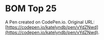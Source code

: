 # BOM Top 25

A Pen created on CodePen.io. Original URL: [https://codepen.io/katelyndb/pen/vYdZNwd](https://codepen.io/katelyndb/pen/vYdZNwd).

